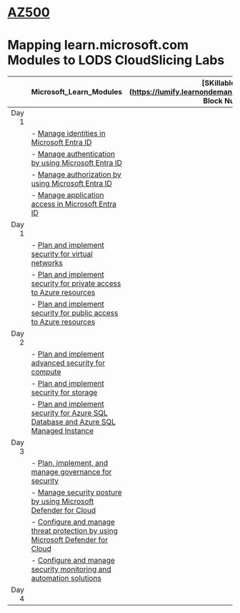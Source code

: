 # [AZ500](https://learn.microsoft.com/en-gb/training/courses/az-500t00?WT.mc_id=ilt_partner_webpage_wwl&ocid=509519#study-guide)
# Mapping learn.microsoft.com Modules to LODS CloudSlicing Labs


|| Microsoft_Learn_Modules | [SKillable Lab](https://lumify.learnondemand.net/ Block Number|Lab Time (Min)|
|---:|---|---:|---:|
|Day 1|
||- [Manage identities in Microsoft Entra ID](https://learn.microsoft.com/en-us/training/modules/manage-identities-microsoft-entra-id/) <BR>|||
||- [Manage authentication by using Microsoft Entra ID](https://learn.microsoft.com/en-us/training/modules/manage-authentication-microsoft-entra-id/) <BR>|||
||- [Manage authorization by using Microsoft Entra ID](https://learn.microsoft.com/en-us/training/modules/manage-authorization-microsoft-entra-id/) <BR>|||
||- [Manage application access in Microsoft Entra ID](https://learn.microsoft.com/en-us/training/modules/manage-application-access-microsoft-entra-id/) <BR>|||
|Day 1|
||- [Plan and implement security for virtual networks](https://learn.microsoft.com/en-us/training/modules/security-virtual-networks/) <BR>|||
||- [Plan and implement security for private access to Azure resources](https://learn.microsoft.com/en-us/training/modules/security-private-access-azure-resources/) <BR>|||
||- [Plan and implement security for public access to Azure resources](https://learn.microsoft.com/en-us/training/modules/security-public-access-azure-resources/) <BR>|||
|Day 2|
||- [Plan and implement advanced security for compute](https://learn.microsoft.com/en-us/training/modules/advanced-security-compute/) <BR>|||
||- [Plan and implement security for storage](https://learn.microsoft.com/en-us/training/modules/security-storage/) <BR>|||
||- [Plan and implement security for Azure SQL Database and Azure SQL Managed Instance](https://learn.microsoft.com/en-us/training/modules/security-azure-sql-database-azure-sql-managed-instance/) <BR>|||
|Day 3|
||- [Plan, implement, and manage governance for security](https://learn.microsoft.com/en-us/training/modules/microsoft-defender-cloud-security-posture/) <BR>|||
||- [Manage security posture by using Microsoft Defender for Cloud](https://learn.microsoft.com/en-us/training/modules/microsoft-defender-cloud-threat-protection/) <BR>|||
||- [Configure and manage threat protection by using Microsoft Defender for Cloud](https://learn.microsoft.com/en-us/training/modules/security-monitoring-automation-solutions/) <BR>|||
||- [Configure and manage security monitoring and automation solutions](https://learn.microsoft.com/en-us/training/modules/governance-security/) <BR>|||
|Day 4|

